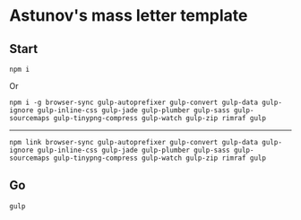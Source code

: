 # Astunov's mass letter template
## Start
  ```
  npm i
  ```
Or

```
npm i -g browser-sync gulp-autoprefixer gulp-convert gulp-data gulp-ignore gulp-inline-css gulp-jade gulp-plumber gulp-sass gulp-sourcemaps gulp-tinypng-compress gulp-watch gulp-zip rimraf gulp
```
---
```
npm link browser-sync gulp-autoprefixer gulp-convert gulp-data gulp-ignore gulp-inline-css gulp-jade gulp-plumber gulp-sass gulp-sourcemaps gulp-tinypng-compress gulp-watch gulp-zip rimraf gulp
```

## Go
```
gulp
```
